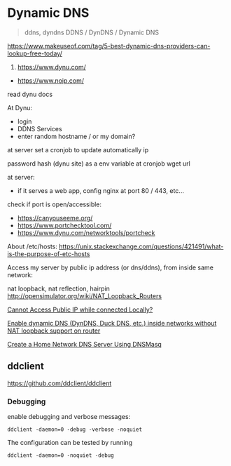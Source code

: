 # Dynamic DNS
> ddns, dyndns
> DDNS / DynDNS / Dynamic DNS



https://www.makeuseof.com/tag/5-best-dynamic-dns-providers-can-lookup-free-today/

1. https://www.dynu.com/
- https://www.noip.com/

read dynu docs

At Dynu:

- login
- DDNS Services
- enter random hostname / or my domain?

at server set a cronjob to update automatically ip

password hash (dynu site) as a env variable at cronjob wget url

at server:
- if it serves a web app, config nginx at port 80 / 443, etc...


check if port is open/accessible:
- https://canyouseeme.org/
- https://www.portchecktool.com/
- https://www.dynu.com/networktools/portcheck

About /etc/hosts: https://unix.stackexchange.com/questions/421491/what-is-the-purpose-of-etc-hosts

Access my server by public ip address (or dns/ddns), from inside same network:

nat loopback, nat reflection, hairpin
http://opensimulator.org/wiki/NAT_Loopback_Routers

[Cannot Access Public IP while connected Locally?](https://community.spiceworks.com/topic/2240145-cannot-access-public-ip-while-connected-locally)

[Enable dynamic DNS (DynDNS, Duck DNS, etc.) inside networks without NAT loopback support on router](https://chester.me/archives/2019/08/a-fix-for-domestic-dynamic-dns-inside-network/)


[Create a Home Network DNS Server Using DNSMasq](https://stevessmarthomeguide.com/home-network-dns-dnsmasq/)

## ddclient

https://github.com/ddclient/ddclient

### Debugging

enable debugging and verbose messages: 

```
ddclient -daemon=0 -debug -verbose -noquiet
```

The configuration can be tested by running

```
ddclient -daemon=0 -noquiet -debug
```


